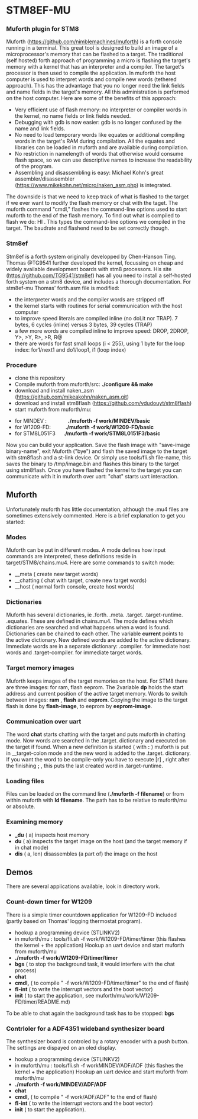 # STM8EF-MU 

### Muforth plugin for STM8
Muforth (https://github.com/nimblemachines/muforth) is a forth console running in a terminal. This great tool is designed to build an image of a microprocessor's memory that can be flashed to a target. The traditional (self hosted) forth approach of programming a micro is flashing the target's memory with a kernel that has an interpreter and a compiler. The target's processor is then used to compile the application. In muforth the host computer is used to interpret words and compile new words (tethered approach). This has the advantage that you no longer need the link fields and name fields in the target's memory. All this administration is performed on the host computer. Here are some of the benefits of this approach:
+ Very efficient use of flash memory: no interpreter or compiler words in the kernel, no name fields or link fields needed.
+ Debugging with gdb is now easier: gdb is no longer confused by the name and link fields.
+ No need to load temporary words like equates or additional compiling words in the target's RAM during compilation. All the equates and libraries can be loaded in muforth and are available during compilation.
+ No restriction in namelength of words that otherwise would consume flash space, so we can use descriptive names to increase the readability of the program.
+ Assembling and disassembling is easy: Michael Kohn's great assembler/disassembler (https://www.mikekohn.net/micro/naken_asm.php) is integrated.

The downside is that we need to keep track of what is flashed to the target if we ever want to modify the flash memory or chat with the taget. The muforth command "cmdl," flashes the command-line options used to start muforth to the end of the flash memory. To find out what is compiled to flash we do: HI . This types the command-line options we compiled in the target. The baudrate and flashend need to be set correctly though.


### Stm8ef
Stm8ef is a forth system originally developped by Chen-Hanson Ting. Thomas @TG9541 further developed the kernel, focussing on cheap and widely available development boards with stm8 processors.  His site (https://github.com/TG9541/stm8ef) has all you need to install a self-hosted forth system on a stm8 device, and includes a thorough documentation. For stm8ef-mu Thomas' forth.asm file is modified: 
+ the interpreter words and the compiler words are stripped off
+ the kernel starts with routines for serial communication with the host computer
+ to improve speed literals are compiled inline (no doLit nor TRAP). 7 bytes, 6 cycles (inline) versus 3 bytes, 39 cycles (TRAP)
+ a few more words are compiled inline to improve speed: DROP, 2DROP, Y>, >Y, R>, >R, R@
+ there are words for fast small loops (i < 255), using 1 byte for the loop index: for1/next1 and do1/loop1, i1 (loop index)

### Procedure
* clone this repository
* Compile muforth from muforth/src: **./configure && make**
* download and install naken_asm  (https://github.com/mikeakohn/naken_asm.git)
* download and install stm8flash  (https://github.com/vdudouyt/stm8flash)
* start muforth from muforth/mu:  
+ for MINDEV : &emsp; &emsp; &emsp; **./muforth -f work/MINDEV/basic**
+ for W1209-FD: &emsp; &emsp; **./muforth -f work/W1209-FD/basic** 
+ for STM8L051F3  &emsp; **./muforth -f work/STM8L0151F3/basic**

Now you can build your application. Save the flash image with "save-image binary-name", exit Muforth ("bye") and flash the saved image to the target with stm8flash and a st-link device. Or simply use tools/fli.sh file-name, this saves the binary to /tmp/image.bin and flashes this binary to the target using stm8flash.
Once you have flashed the kernel to the target you can communicate with it in muforth over uart: "chat" starts uart interaction.
  
## Muforth
Unfortunately muforth has little documentation, although the .mu4 files are sometimes extensively commented. Here is a brief explanation to get you started:

### Modes
Muforth can be put in different modes. A mode defines how input commands are interpreted, these definitions reside in target/STM8/chains.mu4. Here are some commands to switch mode:
+ __meta      ( create new target words)
+ __chatting  ( chat with target, create new target words)
+ __host      ( normal forth console, create host words)

### Dictionaries
Muforth has several dictionaries, ie .forth. .meta. .target. .target-runtime. .equates. These are defined in chains.mu4. The mode defines which dictionaries are searched and what happens when a word is found. Dictionaries can be chained to each other. The variable **current** points to the active dictionary. New defined words are added to the active dictionary. Immediate words are in a separate dictionary: .compiler. for immediate host words and .target-compiler. for immediate target words.

### Target memory images
Muforth keeps images of the target memories on the host. For STM8 there are three images: for ram, flash eeprom. The 2variable **dp** holds the start address and current position of the active target memory. Words to switch between images: **ram** , **flash** and **eeprom**. Copying the image to the target flash is done by **flash-image**, to eeprom by **eeprom-image**.

### Communication over uart
The word **chat** starts chatting with the target and puts muforth in chatting mode. Now words are searched in the .target. dictionary and executed on the target if found. When a new definition is started ( with **:** ) muforth is put in __target-colon mode and the new word is added to the .target. dictionary. If you want the word to be compile-only you have to execute [r] , right after the finishing **;** , this puts the last created word in .target-runtime.

### Loading files
Files can be loaded on the command line (**./muforth -f filename**) or from within muforth with **ld filename**. The path has to be relative to muforth/mu or absolute.

### Examining memory
+ **_du** ( a) inspects host memory
+ **du**  ( a) inspects the target image on the host (and the target memory if in chat mode)
+ **dis** ( a, len) disassembles (a part of) the image on the host

## Demos
There are several applications available, look in directory work.

### Count-down timer for W1209
There is a simple timer countdown application for W1209-FD included (partly based on Thomas' logging thermostat program).  
+ hookup a programming device (STLINKV2)
+ in muforth/mu : tools/fli.sh -f work/W1209-FD/timer/timer (this flashes the kernel + the application)
Hookup an uart device and start muforth from muforth/mu
+ **./muforth -f work/W1209-FD/timer/timer**
+ **bgs** ( to stop the background task, it would interfere with the chat process)
+ **chat**
+ **cmdl,** ( to compile " -f work/W1209-FD/timer/timer" to the end of flash)
+ **fl-int** ( to write the interrupt vectors and the boot vector)
+ **init**  ( to start the application, see muforth/mu/work/W1209-FD/timer/README.md)

To be able to chat again the background task has to be stopped: **bgs** 

### Contrloler for a ADF4351 wideband synthesizer board
The synthesizer board is controled by a rotary encoder with a push button. The settings are dispayed on an oled display.
+ hookup a programming device (STLINKV2)
+ in muforth/mu : tools/fli.sh -f workMINDEV/ADF/ADF (this flashes the kernel + the application)
Hookup an uart device and start muforth from muforth/mu
+ **./muforth -f work/MINDEV/ADF/ADF**
+ **chat**
+ **cmdl,** ( to compile " -f work/ADF/ADF" to the end of flash)
+ **fl-int** ( to write the interrupt vectors and the boot vector)
+ **init** ( to start the application).
